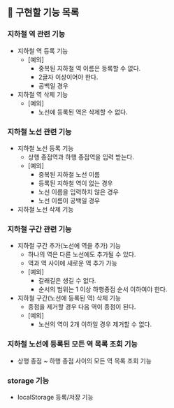 ## 🚀 구현할 기능 목록

### 지하철 역 관련 기능
- 지하철 역 등록 기능
    - [예외] 
        - 중복된 지하철 역 이름은 등록할 수 없다.
        - 2글자 이상이어야 한다.
        - 공백일 경우
- 지하철 역 삭제 기능
    - [예외] 
        - 노선에 등록된 역은 삭제할 수 없다.

### 지하철 노선 관련 기능
- 지하철 노선 등록 기능
    - 상행 종점역과 하행 종점역을 입력 받는다.
    - [예외] 
        - 중복된 지하철 노선 이름
        - 등록된 지하철 역이 없는 경우
        - 노선 이름을 입력하지 않은 경우
        - 노선 이름이 공백일 경우
- 지하철 노선 삭제 기능

### 지하철 구간 관련 기능
- 지하철 구간 추가(노선에 역을 추가) 기능
    - 하나의 역은 다른 노선에도 추가될 수 있다.
    - 역과 역 사이에 새로운 역 추가 가능
    - [예외]
        - 갈래길은 생길 수 없다.
        - 순서의 범위는 1 이상 하행종점 순서 이하여야 한다.
- 지하철 구간(노선에 등록된 역) 삭제 기능
    - 종점을 제거할 경우 다음 역이 종점이 된다.
    - [예외]
        - 노선의 역이 2개 이하일 경우 제거할 수 없다. 

### 지하철 노선에 등록된 모든 역 목록 조회 기능
- 상행 종점 ~ 하행 종점 사이의 모든 역 목록 조회 기능

### storage 기능
- localStorage 등록/저장 기능